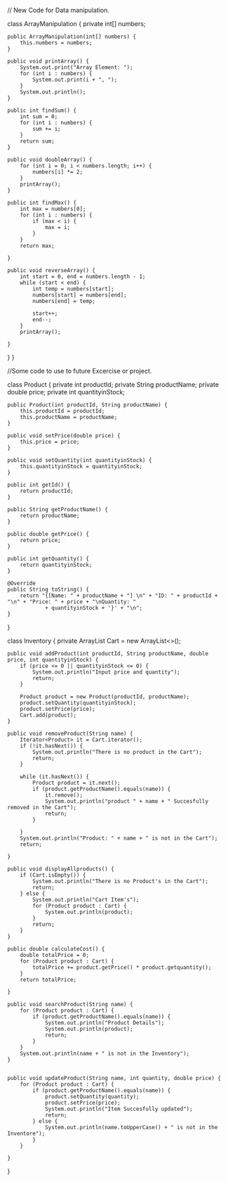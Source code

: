 // New Code for Data manipulation.


class ArrayManipulation {
    private int[] numbers;

    public ArrayManipulation(int[] numbers) {
        this.numbers = numbers;
    }

    public void printArray() {
        System.out.print("Array Element: ");
        for (int i : numbers) {
            System.out.print(i + ", ");
        }
        System.out.println();
    }

    public int findSum() {
        int sum = 0;
        for (int i : numbers) {
            sum += i;
        }
        return sum;
    }

    public void doubleArray() {
        for (int i = 0; i < numbers.length; i++) {
            numbers[i] *= 2;
        }
        printArray();
    }

    public int findMax() {
        int max = numbers[0];
        for (int i : numbers) {
            if (max < i) {
                max = i;
            }
        }
        return max;

    }

    public void reverseArray() {
        int start = 0, end = numbers.length - 1;
        while (start < end) {
            int temp = numbers[start];
            numbers[start] = numbers[end];
            numbers[end] = temp;

            start++;
            end--;
        }
        printArray();

    }

}
}



//Some code to use to future Excercise or project.


class Product {
    private int productId;
    private String productName;
    private double price;
    private int quantityinStock;

    public Product(int productId, String productName) {
        this.productId = productId;
        this.productName = productName;
    }

    public void setPrice(double price) {
        this.price = price;
    }

    public void setQuantity(int quantityinStock) {
        this.quantityinStock = quantityinStock;
    }

    public int getId() {
        return productId;
    }

    public String getProductName() {
        return productName;
    }

    public double getPrice() {
        return price;
    }

    public int getQuantity() {
        return quantityinStock;
    }

    @Override
    public String toString() {
        return "{[Name: " + productName + "] \n" + "ID: " + productId + "\n" + "Price: " + price + "\nQuantity: "
                + quantityinStock + '}' + "\n";
    }

}

class Inventory {
    private ArrayList<Product> Cart = new ArrayList<>();
   

    public void addProduct(int productId, String productName, double price, int quantityinStock) {
        if (price <= 0 || quantityinStock <= 0) {
            System.out.println("Input price and quantity");
            return;
        }

        Product product = new Product(productId, productName);
        product.setQuantity(quantityinStock);
        product.setPrice(price);
        Cart.add(product);
    }

    public void removeProduct(String name) {
        Iterator<Product> it = Cart.iterator();
        if (!it.hasNext()) {
            System.out.println("There is no product in the Cart");
            return;
        }

        while (it.hasNext()) {
            Product product = it.next();
            if (product.getProductName().equals(name)) {
                it.remove();
                System.out.println("product " + name + " Succesfully removed in the Cart");
                return;
            }

        }
        System.out.println("Product: " + name + " is not in the Cart");
        return;

    }

    public void displayAllproducts() {
        if (Cart.isEmpty()) {
            System.out.println("There is no Product's in the Cart");
            return;
        } else {
            System.out.println("Cart Item's");
            for (Product product : Cart) {
                System.out.println(product);
            }
            return;
        }
    }

    public double calculateCost() {
        double totalPrice = 0;
        for (Product product : Cart) {
            totalPrice += product.getPrice() * product.getquantity();
        }
        return totalPrice;

    }

    public void searchProduct(String name) {
        for (Product product : Cart) {
            if (product.getProductName().equals(name)) {
                System.out.println("Product Details");
                System.out.println(product);
                return;
            }
        }
        System.out.println(name + " is not in the Inventory");
    }
    

    public void updateProduct(String name, int quantity, double price) {
        for (Product product : Cart) {
            if (product.getProductName().equals(name)) {
                product.setQuantity(quantity);
                product.setPrice(price);
                System.out.println("Item Succesfully updated");
                return;
            } else {
                System.out.println(name.toUpperCase() + " is not in the Inventore");
            }
        }

    }

}



